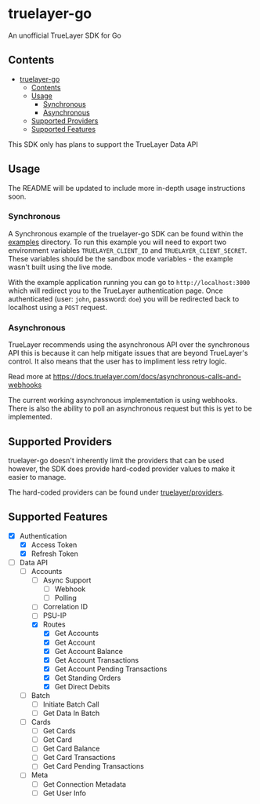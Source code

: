 # truelayer-go
An unofficial TrueLayer SDK for Go

## Contents
- [truelayer-go](#truelayer-go)
  - [Contents](#contents)
  - [Usage](#usage)
    - [Synchronous](#synchronous)
    - [Asynchronous](#asynchronous)
  - [Supported Providers](#supported-providers)
  - [Supported Features](#supported-features)

This SDK only has plans to support the TrueLayer Data API

## Usage
The README will be updated to include more in-depth usage instructions soon.

### Synchronous
A Synchronous example of the truelayer-go SDK can be found within the
[examples](examples/) directory. To run this example you will need to export two
environment variables `TRUELAYER_CLIENT_ID` and `TRUELAYER_CLIENT_SECRET`. These
variables should be the sandbox mode variables - the example wasn't built using 
the live mode.

With the example application running you can go to `http://localhost:3000` which
will redirect you to the TrueLayer authentication page. Once authenticated 
(user: `john`, password: `doe`) you will be redirected back to localhost using a
`POST` request.

### Asynchronous
TrueLayer recommends using the asynchronous API over the synchronous API this is
because it can help mitigate issues that are beyond TrueLayer's control. It also
means that the user has to impliment less retry logic.

Read more at https://docs.truelayer.com/docs/asynchronous-calls-and-webhooks

The current working asynchronous implementation is using webhooks. There is also
the ability to poll an asynchronous request but this is yet to be implemented.


## Supported Providers
truelayer-go doesn't inherently limit the providers that can be used however, 
the SDK does provide hard-coded provider values to make it easier to manage.

The hard-coded providers can be found under 
[truelayer/providers](truelayer/providers/).

## Supported Features
- [x] Authentication
  - [x] Access Token
  - [x] Refresh Token
- [ ] Data API
  - [ ] Accounts
    - [ ] Async Support
      - [ ] Webhook
      - [ ] Polling
    - [ ] Correlation ID
    - [ ] PSU-IP
    - [x] Routes
      - [x] Get Accounts
      - [x] Get Account
      - [x] Get Account Balance
      - [x] Get Account Transactions
      - [x] Get Account Pending Transactions
      - [x] Get Standing Orders
      - [x] Get Direct Debits
  - [ ] Batch
    - [ ] Initiate Batch Call
    - [ ] Get Data In Batch
  - [ ] Cards
    - [ ] Get Cards
    - [ ] Get Card
    - [ ] Get Card Balance
    - [ ] Get Card Transactions
    - [ ] Get Card Pending Transactions
  - [ ] Meta
    - [ ] Get Connection Metadata
    - [ ] Get User Info